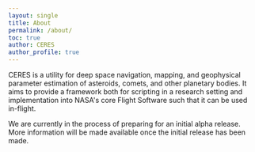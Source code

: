```yaml
---
layout: single
title: About
permalink: /about/
toc: true
author: CERES
author_profile: true
---
```


CERES is a utility for deep space navigation, mapping, and geophysical parameter estimation of asteroids, comets, and other planetary bodies.  It aims to provide a framework both for scripting in a research setting and implementation into NASA's core Flight Software such that it can be used in-flight.

We are currently in the process of preparing for an initial alpha release.  More information will be made available once the initial release has been made.